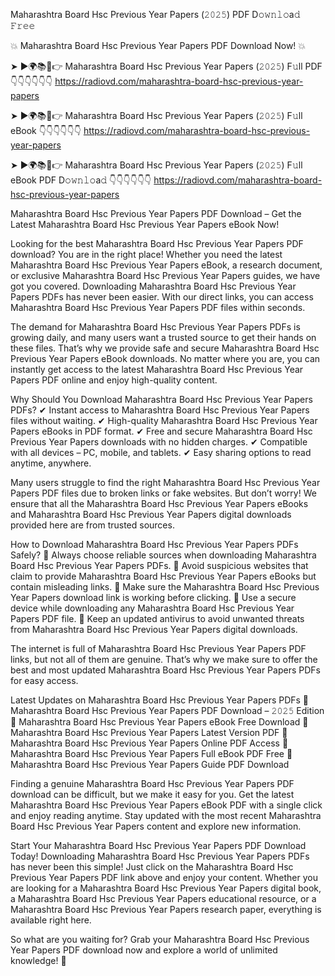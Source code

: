 Maharashtra Board Hsc Previous Year Papers (𝟸𝟶𝟸𝟻) PDF D𝚘𝚠𝚗𝚕𝚘a𝚍 𝙵𝚛𝚎𝚎

💥 Maharashtra Board Hsc Previous Year Papers PDF Download Now! 💥

➤ ►🌍📚📱👉 Maharashtra Board Hsc Previous Year Papers (𝟸𝟶𝟸𝟻) F𝚞ll PDF 👇👇👇👇👇👇
https://radiovd.com/maharashtra-board-hsc-previous-year-papers

➤ ►🌍📚📱👉 Maharashtra Board Hsc Previous Year Papers (𝟸𝟶𝟸𝟻) F𝚞ll eBook 👇👇👇👇👇👇
https://radiovd.com/maharashtra-board-hsc-previous-year-papers

➤ ►🌍📚📱👉 Maharashtra Board Hsc Previous Year Papers (𝟸𝟶𝟸𝟻) F𝚞ll eBook PDF D𝚘𝚠𝚗𝚕𝚘a𝚍 👇👇👇👇👇👇
https://radiovd.com/maharashtra-board-hsc-previous-year-papers

Maharashtra Board Hsc Previous Year Papers PDF Download – Get the Latest Maharashtra Board Hsc Previous Year Papers eBook Now!

Looking for the best Maharashtra Board Hsc Previous Year Papers PDF download? You are in the right place! Whether you need the latest Maharashtra Board Hsc Previous Year Papers eBook, a research document, or exclusive Maharashtra Board Hsc Previous Year Papers guides, we have got you covered. Downloading Maharashtra Board Hsc Previous Year Papers PDFs has never been easier. With our direct links, you can access Maharashtra Board Hsc Previous Year Papers PDF files within seconds.

The demand for Maharashtra Board Hsc Previous Year Papers PDFs is growing daily, and many users want a trusted source to get their hands on these files. That’s why we provide safe and secure Maharashtra Board Hsc Previous Year Papers eBook downloads. No matter where you are, you can instantly get access to the latest Maharashtra Board Hsc Previous Year Papers PDF online and enjoy high-quality content.

Why Should You Download Maharashtra Board Hsc Previous Year Papers PDFs?
✔ Instant access to Maharashtra Board Hsc Previous Year Papers files without waiting.
✔ High-quality Maharashtra Board Hsc Previous Year Papers eBooks in PDF format.
✔ Free and secure Maharashtra Board Hsc Previous Year Papers downloads with no hidden charges.
✔ Compatible with all devices – PC, mobile, and tablets.
✔ Easy sharing options to read anytime, anywhere.

Many users struggle to find the right Maharashtra Board Hsc Previous Year Papers PDF files due to broken links or fake websites. But don’t worry! We ensure that all the Maharashtra Board Hsc Previous Year Papers eBooks and Maharashtra Board Hsc Previous Year Papers digital downloads provided here are from trusted sources.

How to Download Maharashtra Board Hsc Previous Year Papers PDFs Safely?
📌 Always choose reliable sources when downloading Maharashtra Board Hsc Previous Year Papers PDFs.
📌 Avoid suspicious websites that claim to provide Maharashtra Board Hsc Previous Year Papers eBooks but contain misleading links.
📌 Make sure the Maharashtra Board Hsc Previous Year Papers download link is working before clicking.
📌 Use a secure device while downloading any Maharashtra Board Hsc Previous Year Papers PDF file.
📌 Keep an updated antivirus to avoid unwanted threats from Maharashtra Board Hsc Previous Year Papers digital downloads.

The internet is full of Maharashtra Board Hsc Previous Year Papers PDF links, but not all of them are genuine. That’s why we make sure to offer the best and most updated Maharashtra Board Hsc Previous Year Papers PDFs for easy access.

Latest Updates on Maharashtra Board Hsc Previous Year Papers PDFs
🔹 Maharashtra Board Hsc Previous Year Papers PDF Download – 𝟸𝟶𝟸𝟻 Edition
🔹 Maharashtra Board Hsc Previous Year Papers eBook Free Download
🔹 Maharashtra Board Hsc Previous Year Papers Latest Version PDF
🔹 Maharashtra Board Hsc Previous Year Papers Online PDF Access
🔹 Maharashtra Board Hsc Previous Year Papers Full eBook PDF Free
🔹 Maharashtra Board Hsc Previous Year Papers Guide PDF Download

Finding a genuine Maharashtra Board Hsc Previous Year Papers PDF download can be difficult, but we make it easy for you. Get the latest Maharashtra Board Hsc Previous Year Papers eBook PDF with a single click and enjoy reading anytime. Stay updated with the most recent Maharashtra Board Hsc Previous Year Papers content and explore new information.

Start Your Maharashtra Board Hsc Previous Year Papers PDF Download Today!
Downloading Maharashtra Board Hsc Previous Year Papers PDFs has never been this simple! Just click on the Maharashtra Board Hsc Previous Year Papers PDF link above and enjoy your content. Whether you are looking for a Maharashtra Board Hsc Previous Year Papers digital book, a Maharashtra Board Hsc Previous Year Papers educational resource, or a Maharashtra Board Hsc Previous Year Papers research paper, everything is available right here.

So what are you waiting for? Grab your Maharashtra Board Hsc Previous Year Papers PDF download now and explore a world of unlimited knowledge! 🚀